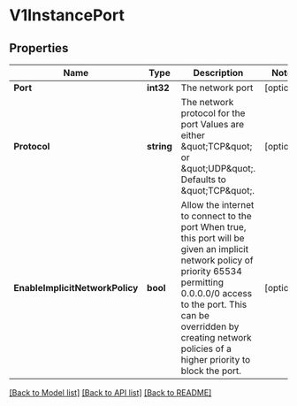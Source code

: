 # V1InstancePort

## Properties

Name | Type | Description | Notes
------------ | ------------- | ------------- | -------------
**Port** | **int32** | The network port | [optional] 
**Protocol** | **string** | The network protocol for the port  Values are either \&quot;TCP\&quot; or \&quot;UDP\&quot;. Defaults to \&quot;TCP\&quot;. | [optional] 
**EnableImplicitNetworkPolicy** | **bool** | Allow the internet to connect to the port  When true, this port will be given an implicit network policy of priority 65534 permitting 0.0.0.0/0 access to the port. This can be overridden by creating network policies of a higher priority to block the port. | [optional] 

[[Back to Model list]](../README.md#documentation-for-models) [[Back to API list]](../README.md#documentation-for-api-endpoints) [[Back to README]](../README.md)


